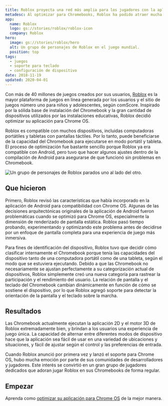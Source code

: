 ```yaml
---
title: Roblox proyecta una red más amplia para los jugadores con la aplicación Chromebook optimizada
metadesc: Al optimizar para Chromebooks, Roblox ha podido atraer mucha emoción de sus comunidades de jugadores, lo que resulta en un gran grupo de jugadores dedicados.
app:
  name: Roblox
  logo: gs://stories/roblox/roblox-icon
  company: Roblox
hero:
  image: gs://stories/roblox/hero
  alt: Un grupo de personajes de Roblox en el juego mundial.
  position: top
tags:
  - juegos
  - soporte para teclado
  - configuración de dispositivo
date: 2018-11-19
updated: 2020-04-01
---
```


Con más de 40 millones de juegos creados por sus usuarios, [Roblox](https://www.roblox.com/) es la mayor plataforma de juegos en línea generada por los usuarios y el sitio de juegos número uno para niños y adolescentes, según comScore. Inspirado por la sólida base de instalación del Chromebook y la gran cantidad de dispositivos utilizados por las instalaciones educativas, Roblox decidió optimizar su aplicación para Chrome OS.

Roblox es compatible con muchos dispositivos, incluidas computadoras portátiles y tabletas con pantallas táctiles. Por lo tanto, puede beneficiarse de la capacidad del Chromebook para ejecutarse en modo portátil y tableta. El proceso de optimización fue bastante sencillo porque Roblox ya era compatible con Android, pero tuvo que hacer algunos ajustes dentro de la compilación de Android para asegurarse de que funcionó sin problemas en Chromebook.

![Un grupo de personajes de Roblox parados uno al lado del otro.](gs://stories/roblox/roblox-feature)

## Que hicieron

Primero, Roblox revisó las características que había incorporado en la aplicación de Android para compatibilidad con Chrome OS. Algunas de las decisiones arquitectónicas originales de la aplicación de Android fueron problemáticas cuando se optimizó para Chrome OS, especialmente la dimensión de renderizado de pantalla estática. Roblox pasó tiempo probando, experimentando y optimizando este problema antes de decidirse por un enfoque de pantalla completa para una experiencia de juego más inmersiva.

Para fines de identificación del dispositivo, Roblox tuvo que decidir cómo clasificar internamente el Chromebook porque tenía las capacidades del dispositivo tanto de una computadora portátil como de una tableta, según el modo que se estuviera ejecutando. Debido a que las Chromebook no necesariamente se ajustan perfectamente a su categorización actual de dispositivos, Roblox simplemente creó una nueva categoría para rastrear la participación y el rendimiento del usuario. La relación de pantalla y el teclado del Chromebook cambian dinámicamente en función de cómo se sostiene el dispositivo, por lo que Roblox agregó soporte para detectar la orientación de la pantalla y el teclado sobre la marcha.

## Resultados

Las Chromebook actualmente ejecutan la aplicación 2D y el motor 3D de Roblox extremadamente bien, y brindan a los usuarios una experiencia de juego única. La capacidad de alternar entre diferentes modos de dispositivo hace que la aplicación sea fácil de usar en una variedad de ubicaciones y situaciones, y fácil de ajustar según el control y las preferencias de entrada.

Cuando Roblox anunció por primera vez y lanzó el soporte para Chrome OS, hubo mucha emoción por parte de sus comunidades de desarrolladores y jugadores. Este interés se convirtió en un gran grupo de jugadores dedicados que adoran jugar Roblox en sus Chromebooks de forma regular.

## Empezar

Aprenda como [optimizar su aplicación para Chrome OS](/{{locale.code}}/android/optimizing) de la mejor manera.
